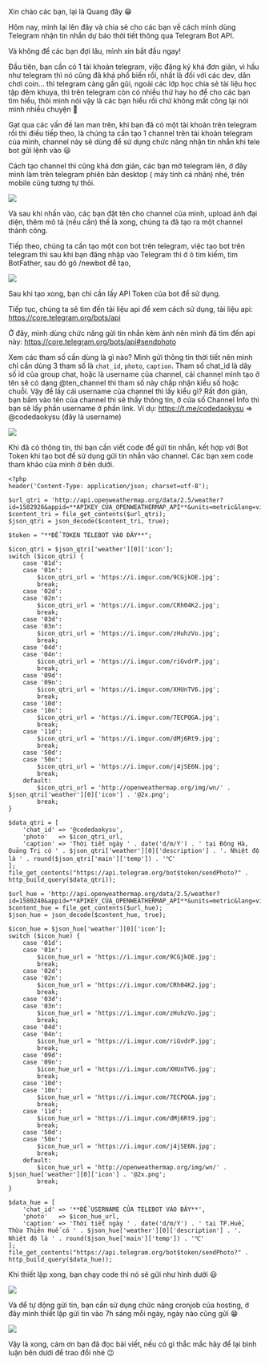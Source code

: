 Xin chào các bạn, lại là Quang đây 😁

Hôm nay, mình lại lên đây và chia sẻ cho các bạn về cách mình dùng Telegram nhận tin nhắn dự báo thời tiết thông qua Telegram Bot API.

Và không để các bạn đợi lâu, mình xin bắt đầu ngay!

Đầu tiên, bạn cần có 1 tài khoản telegram, việc đăng ký khá đơn giản, vì hầu như telegram thì nó cũng đã khá phổ biến rồi, nhất là đối với các dev, dân chơi coin... thì telegram càng gần gũi, ngoài các lớp học chia sẻ tài liệu học tập đêm khuya, thì trên telegram còn có nhiều thứ hay ho để cho các bạn tìm hiểu, thôi mình nói vậy là các bạn hiểu rồi chứ không mất công lại nói mình nhiều chuyện 🤣

Gạt qua các vấn đề lan man trên, khi bạn đã có một tài khoản trên telegram rồi thì điều tiếp theo, là chúng ta cần tạo 1 channel trên tài khoản telegram của mình, channel này sẽ dùng để sử dụng chức năng nhận tin nhắn khi tele bot gửi lệnh vào 😃

Cách tạo channel thì cũng khá đơn giản, các bạn mở telegram lên, ở đây mình làm trên telegram phiên bản desktop ( máy tính cá nhân) nhé, trên mobile cũng tương tự thôi.

![](https://images.viblo.asia/4850600e-4a72-4844-a421-f4c28d6e5478.jpg)

Và sau khi nhấn vào, các bạn đặt tên cho channel của mình, upload ảnh đại diện, thêm mô tả (nếu cần) thế là xong, chúng ta đã tạo ra một channel thành công.

Tiếp theo, chúng ta cần tạo một con bot trên telegram, việc tạo bot trên telegram thì sau khi bạn đăng nhập vào Telegram thì ở ô tim kiếm, tìm BotFather, sau đó gõ /newbot để tạo,

![](https://images.viblo.asia/316df0f1-e18a-4d0a-9fd1-7fb0b3ff3653.jpg)

Sau khi tạo xong, bạn chỉ cần lấy API Token của bot để sử dụng.

Tiếp tục, chúng ta sẽ tìm đến tài liệu api để xem cách sử dụng, tài liệu api: https://core.telegram.org/bots/api

Ở đây, mình dùng chức năng gửi tin nhắn kèm ảnh nên mình đã tìm đến api này: https://core.telegram.org/bots/api#sendphoto

Xem các tham số cần dùng là gì nào? Mình gửi thông tin thời tiết nên mình chỉ cần dùng 3 tham số là `chat_id`, `photo`, `caption`. Tham số chat_id là dãy số id của group chat, hoặc là username của channel, cái channel mình tạo ở tên sẽ có dạng @ten_channel thì tham số này chấp nhận kiểu số hoặc chuỗi. Vậy để lấy cái username của channel thì lấy kiểu gì? Rất đơn giản, bạn bấm vào tên của channel thì sẽ thấy thông tin, ở cửa số Channel Info thì bạn sẽ lấy phần username ở phần link. Ví dụ:  https://t.me/codedaokysu => @codedaokysu (đây là username)

![](https://images.viblo.asia/7304b20a-ac88-4e57-b9c4-4158925ba4f5.jpg)

Khi đã có thông tin, thì bạn cần viết code để gửi tin nhắn, kết hợp với Bot Token khi tạo bot để sử dụng gửi tin nhắn vào channel. Các bạn xem code tham khảo của mình ở bên dưới.

```
<?php 
header('Content-Type: application/json; charset=utf-8');

$url_qtri = 'http://api.openweathermap.org/data/2.5/weather?id=1582926&appid=**APIKEY_CỦA_OPENWEATHERMAP_API**&units=metric&lang=vi';
$content_tri = file_get_contents($url_qtri);
$json_qtri = json_decode($content_tri, true);

$token = "**ĐỂ TOKEN TELEBOT VÀO ĐÂY**";

$icon_qtri = $json_qtri['weather'][0]['icon'];
switch ($icon_qtri) {
	case '01d':
	case '01n':
		$icon_qtri_url = 'https://i.imgur.com/9CGjkOE.jpg';
		break;
	case '02d':
	case '02n':
		$icon_qtri_url = 'https://i.imgur.com/CRh04K2.jpg';
		break;
	case '03d':
	case '03n':
		$icon_qtri_url = 'https://i.imgur.com/zHuhzVo.jpg';
		break;
	case '04d':
	case '04n':
		$icon_qtri_url = 'https://i.imgur.com/riGvdrP.jpg';
		break;
	case '09d':
	case '09n':
		$icon_qtri_url = 'https://i.imgur.com/XHUnTV6.jpg';
		break;
	case '10d':
	case '10n':
		$icon_qtri_url = 'https://i.imgur.com/7ECPQGA.jpg';
		break;
	case '11d':
		$icon_qtri_url = 'https://i.imgur.com/dMj6Rt9.jpg';
		break;
	case '50d':
	case '50n':
		$icon_qtri_url = 'https://i.imgur.com/j4jSE6N.jpg';
		break;
	default:
		$icon_qtri_url = 'http://openweathermap.org/img/wn/' . $json_qtri['weather'][0]['icon'] . '@2x.png';
		break;
}

$data_qtri = [
	'chat_id' => '@codedaokysu',
	'photo'   => $icon_qtri_url,
	'caption' => 'Thời tiết ngày ' . date('d/m/Y') . ' tại Đông Hà, Quảng Trị có ' . $json_qtri['weather'][0]['description'] . '. Nhiệt độ là ' . round($json_qtri['main']['temp']) . '℃'
];
file_get_contents("https://api.telegram.org/bot$token/sendPhoto?" . http_build_query($data_qtri));

$url_hue = 'http://api.openweathermap.org/data/2.5/weather?id=1580240&appid=**APIKEY_CỦA_OPENWEATHERMAP_API**&units=metric&lang=vi';
$content_hue = file_get_contents($url_hue);
$json_hue = json_decode($content_hue, true);

$icon_hue = $json_hue['weather'][0]['icon'];
switch ($icon_hue) {
	case '01d':
	case '01n':
		$icon_hue_url = 'https://i.imgur.com/9CGjkOE.jpg';
		break;
	case '02d':
	case '02n':
		$icon_hue_url = 'https://i.imgur.com/CRh04K2.jpg';
		break;
	case '03d':
	case '03n':
		$icon_hue_url = 'https://i.imgur.com/zHuhzVo.jpg';
		break;
	case '04d':
	case '04n':
		$icon_hue_url = 'https://i.imgur.com/riGvdrP.jpg';
		break;
	case '09d':
	case '09n':
		$icon_hue_url = 'https://i.imgur.com/XHUnTV6.jpg';
		break;
	case '10d':
	case '10n':
		$icon_hue_url = 'https://i.imgur.com/7ECPQGA.jpg';
		break;
	case '11d':
		$icon_hue_url = 'https://i.imgur.com/dMj6Rt9.jpg';
		break;
	case '50d':
	case '50n':
		$icon_hue_url = 'https://i.imgur.com/j4jSE6N.jpg';
		break;
	default:
		$icon_hue_url = 'http://openweathermap.org/img/wn/' . $json_hue['weather'][0]['icon'] . '@2x.png';
		break;
}

$data_hue = [
	'chat_id' => '**ĐỂ USERNAME CỦA TELEBOT VÀO ĐÂY**',
	'photo'   => $icon_hue_url,
	'caption' => 'Thời tiết ngày ' . date('d/m/Y') . ' tại TP.Huế, Thừa Thiên Huế có ' . $json_hue['weather'][0]['description'] . '. Nhiệt độ là ' . round($json_hue['main']['temp']) . '℃'
];
file_get_contents("https://api.telegram.org/bot$token/sendPhoto?" . http_build_query($data_hue));
```

Khi thiết lập xong, bạn chạy code thì nó sẽ gửi như hình dưới 😃

![](https://images.viblo.asia/7fb93a60-57a7-414d-b539-10d2b42493ec.jpg)

Và để tự động gửi tin, bạn cần sử dụng chức năng cronjob của hosting, ở đây mình thiết lập gửi tin vào 7h sáng mỗi ngày, ngày nào cũng gửi 😁

![](https://images.viblo.asia/49eb8086-773e-4ca9-8b2c-938f1d381293.jpg)

Vậy là xong, cám ơn bạn đã đọc bài viết, nếu có gì thắc mắc hãy để lại bình luận bên dưới để trao đổi nhé 😉